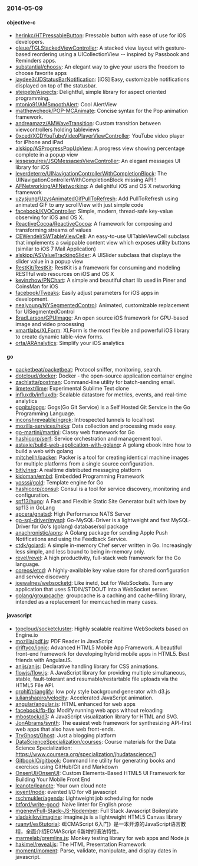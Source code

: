 ### 2014-05-09

#### objective-c
* [herinkc/HTPressableButton](https://github.com/herinkc/HTPressableButton): Pressable button with ease of use for iOS developers.
* [gleue/TGLStackedViewController](https://github.com/gleue/TGLStackedViewController): A stacked view layout with gesture-based reordering using a UICollectionView -- inspired by Passbook and Reminders apps.
* [substantial/choosy](https://github.com/substantial/choosy): An elegant way to give your users the freedom to choose favorite apps
* [jaydee3/JDStatusBarNotification](https://github.com/jaydee3/JDStatusBarNotification): [iOS] Easy, customizable notifications displayed on top of the statusbar.
* [steipete/Aspects](https://github.com/steipete/Aspects): Delightful, simple library for aspect oriented programming.
* [mtonio91/AMSmoothAlert](https://github.com/mtonio91/AMSmoothAlert): Cool AlertView
* [matthewcheok/POP-MCAnimate](https://github.com/matthewcheok/POP-MCAnimate): Concise syntax for the Pop animation framework.
* [andreamazz/AMWaveTransition](https://github.com/andreamazz/AMWaveTransition): Custom transition between viewcontrollers holding tableviews
* [0xced/XCDYouTubeVideoPlayerViewController](https://github.com/0xced/XCDYouTubeVideoPlayerViewController): YouTube video player for iPhone and iPad
* [alskipp/ASProgressPopUpView](https://github.com/alskipp/ASProgressPopUpView): A progress view showing percentage complete in a popup view 
* [jessesquires/JSQMessagesViewController](https://github.com/jessesquires/JSQMessagesViewController): An elegant messages UI library for iOS
* [leverdeterre/UINavigationControllerWithCompletionBlock](https://github.com/leverdeterre/UINavigationControllerWithCompletionBlock): The UINavigationControllerWithCompletionBlock missing API !
* [AFNetworking/AFNetworking](https://github.com/AFNetworking/AFNetworking): A delightful iOS and OS X networking framework
* [uzysjung/UzysAnimatedGifPullToRefresh](https://github.com/uzysjung/UzysAnimatedGifPullToRefresh): Add PullToRefresh using animated GIF to any scrollView with just simple code
* [facebook/KVOController](https://github.com/facebook/KVOController): Simple, modern, thread-safe key-value observing for iOS and OS X.
* [ReactiveCocoa/ReactiveCocoa](https://github.com/ReactiveCocoa/ReactiveCocoa): A framework for composing and transforming streams of values
* [CEWendel/SWTableViewCell](https://github.com/CEWendel/SWTableViewCell): An easy-to-use UITableViewCell subclass that implements a swippable content view which exposes utility buttons (similar to iOS 7 Mail Application)
* [alskipp/ASValueTrackingSlider](https://github.com/alskipp/ASValueTrackingSlider): A UISlider subclass that displays the slider value in a popup view
* [RestKit/RestKit](https://github.com/RestKit/RestKit): RestKit is a framework for consuming and modeling RESTful web resources on iOS and OS X
* [kevinzhow/PNChart](https://github.com/kevinzhow/PNChart): A simple and beautiful chart lib used in Piner and CoinsMan for iOS
* [facebook/Tweaks](https://github.com/facebook/Tweaks): Easily adjust parameters for iOS apps in development.
* [nealyoung/NYSegmentedControl](https://github.com/nealyoung/NYSegmentedControl): Animated, customizable replacement for UISegmentedControl
* [BradLarson/GPUImage](https://github.com/BradLarson/GPUImage): An open source iOS framework for GPU-based image and video processing
* [xmartlabs/XLForm](https://github.com/xmartlabs/XLForm): XLForm is the most flexible and powerful iOS library to create dynamic table-view forms.
* [orta/ARAnalytics](https://github.com/orta/ARAnalytics): Simplify your iOS analytics

#### go
* [packetbeat/packetbeat](https://github.com/packetbeat/packetbeat): Protocol sniffer, monitoring, search.
* [dotcloud/docker](https://github.com/dotcloud/docker): Docker - the open-source application container engine
* [zachlatta/postman](https://github.com/zachlatta/postman): Command-line utility for batch-sending email.
* [limetext/lime](https://github.com/limetext/lime): Experimental Sublime Text clone
* [influxdb/influxdb](https://github.com/influxdb/influxdb): Scalable datastore for metrics, events, and real-time analytics
* [gogits/gogs](https://github.com/gogits/gogs): Gogs(Go Git Service) is a Self Hosted Git Service in the Go Programming Language.
* [inconshreveable/ngrok](https://github.com/inconshreveable/ngrok): Introspected tunnels to localhost
* [mozilla-services/heka](https://github.com/mozilla-services/heka): Data collection and processing made easy.
* [go-martini/martini](https://github.com/go-martini/martini): Classy web framework for Go
* [hashicorp/serf](https://github.com/hashicorp/serf): Service orchestration and management tool.
* [astaxie/build-web-application-with-golang](https://github.com/astaxie/build-web-application-with-golang): A golang ebook intro how to build a web with golang
* [mitchellh/packer](https://github.com/mitchellh/packer): Packer is a tool for creating identical machine images for multiple platforms from a single source configuration.
* [bitly/nsq](https://github.com/bitly/nsq): A realtime distributed messaging platform
* [kidoman/embd](https://github.com/kidoman/embd): Embedded Programming Framework
* [yosssi/gold](https://github.com/yosssi/gold): Template engine for Go
* [hashicorp/consul](https://github.com/hashicorp/consul): Consul is a tool for service discovery, monitoring and configuration.
* [spf13/hugo](https://github.com/spf13/hugo): A Fast and Flexible Static Site Generator built with love by spf13 in GoLang
* [apcera/gnatsd](https://github.com/apcera/gnatsd): High Performance NATS Server
* [go-sql-driver/mysql](https://github.com/go-sql-driver/mysql): Go-MySQL-Driver is a lightweight and fast MySQL-Driver for Go's (golang) database/sql package
* [anachronistic/apns](https://github.com/anachronistic/apns): A Golang package for sending Apple Push Notifications and using the Feedback Service.
* [ctdk/goiardi](https://github.com/ctdk/goiardi): A simple in-memory Chef server written in Go. Increasingly less simple, and less bound to being in-memory only.
* [revel/revel](https://github.com/revel/revel): A high productivity, full-stack web framework for the Go language.
* [coreos/etcd](https://github.com/coreos/etcd): A highly-available key value store for shared configuration and service discovery
* [joewalnes/websocketd](https://github.com/joewalnes/websocketd): Like inetd, but for WebSockets. Turn any application that uses STDIN/STDOUT into a WebSocket server.
* [golang/groupcache](https://github.com/golang/groupcache): groupcache is a caching and cache-filling library, intended as a replacement for memcached in many cases.

#### javascript
* [topcloud/socketcluster](https://github.com/topcloud/socketcluster): Highly scalable realtime WebSockets based on Engine.io
* [mozilla/pdf.js](https://github.com/mozilla/pdf.js): PDF Reader in JavaScript
* [driftyco/ionic](https://github.com/driftyco/ionic): Advanced HTML5 Mobile App Framework. A beautiful front-end framework for developing hybrid mobile apps in HTML5. Best friends with AngularJS.
* [anijs/anijs](https://github.com/anijs/anijs): Declarative handling library for CSS animations.
* [flowjs/flow.js](https://github.com/flowjs/flow.js): A JavaScript library for providing multiple simultaneous, stable, fault-tolerant and resumable/restartable file uploads via the HTML5 File API.
* [qrohlf/trianglify](https://github.com/qrohlf/trianglify): low poly style background generator with d3.js
* [julianshapiro/velocity](https://github.com/julianshapiro/velocity): Accelerated JavaScript animation.
* [angular/angular.js](https://github.com/angular/angular.js): HTML enhanced for web apps
* [facebook/fb-flo](https://github.com/facebook/fb-flo): Modify running web apps without reloading
* [mbostock/d3](https://github.com/mbostock/d3): A JavaScript visualization library for HTML and SVG.
* [JonAbrams/synth](https://github.com/JonAbrams/synth): The easiest web framework for synthesizing API-first web apps that also have web front-ends.
* [TryGhost/Ghost](https://github.com/TryGhost/Ghost): Just a blogging platform
* [DataScienceSpecialization/courses](https://github.com/DataScienceSpecialization/courses): Course materials for the Data Science Specialization: https://www.coursera.org/specialization/jhudatascience/1
* [GitbookIO/gitbook](https://github.com/GitbookIO/gitbook): Command line utility for generating books and exercises using GitHub/Git and Markdown
* [OnsenUI/OnsenUI](https://github.com/OnsenUI/OnsenUI): Custom Elements-Based HTML5 UI Framework for Building Your Mobile Front End
* [leanote/leanote](https://github.com/leanote/leanote): Your own cloud note
* [joyent/node](https://github.com/joyent/node): evented I/O for v8 javascript
* [rschmukler/agenda](https://github.com/rschmukler/agenda): Lightweight job scheduling for node
* [btford/write-good](https://github.com/btford/write-good): Naive linter for English prose
* [mgenev/Full-Stack-JS-Nodember](https://github.com/mgenev/Full-Stack-JS-Nodember):  Full Stack Javascript Boilerplate
* [vladakilov/imagine](https://github.com/vladakilov/imagine): imagine.js is a lightweight HTML5 Canvas library
* [ruanyf/es6tutorial](https://github.com/ruanyf/es6tutorial): 《ECMAScript 6入门》是一本开源的JavaScript语言教程，全面介绍ECMAScript 6新增的语法特性。
* [marmelab/gremlins.js](https://github.com/marmelab/gremlins.js): Monkey testing library for web apps and Node.js
* [hakimel/reveal.js](https://github.com/hakimel/reveal.js): The HTML Presentation Framework
* [moment/moment](https://github.com/moment/moment): Parse, validate, manipulate, and display dates in javascript.
